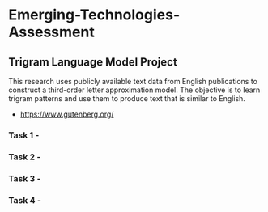 # Emerging-Technologies-Assessment

## Trigram Language Model Project

This research uses publicly available text data from English publications to construct a third-order letter approximation model. The objective is to learn trigram patterns and use them to produce text that is similar to English.
- https://www.gutenberg.org/

### Task 1 - 

### Task 2 -

### Task 3 -

### Task 4 - 
